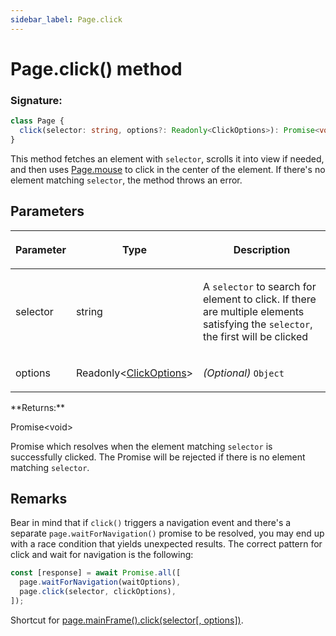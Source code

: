 ```yaml
---
sidebar_label: Page.click
---
```


# Page.click() method

### Signature:

```typescript
class Page {
  click(selector: string, options?: Readonly<ClickOptions>): Promise<void>;
}
```

This method fetches an element with `selector`, scrolls it into view if needed, and then uses [Page.mouse](./puppeteer.page.md#mouse) to click in the center of the element. If there's no element matching `selector`, the method throws an error.

## Parameters

<table><thead><tr><th>

Parameter

</th><th>

Type

</th><th>

Description

</th></tr></thead>
<tbody><tr><td>

selector

</td><td>

string

</td><td>

A `selector` to search for element to click. If there are multiple elements satisfying the `selector`, the first will be clicked

</td></tr>
<tr><td>

options

</td><td>

Readonly&lt;[ClickOptions](./puppeteer.clickoptions.md)&gt;

</td><td>

_(Optional)_ `Object`

</td></tr>
</tbody></table>
**Returns:**

Promise&lt;void&gt;

Promise which resolves when the element matching `selector` is successfully clicked. The Promise will be rejected if there is no element matching `selector`.

## Remarks

Bear in mind that if `click()` triggers a navigation event and there's a separate `page.waitForNavigation()` promise to be resolved, you may end up with a race condition that yields unexpected results. The correct pattern for click and wait for navigation is the following:

```ts
const [response] = await Promise.all([
  page.waitForNavigation(waitOptions),
  page.click(selector, clickOptions),
]);
```

Shortcut for [page.mainFrame().click(selector\[, options\])](./puppeteer.frame.click.md).
